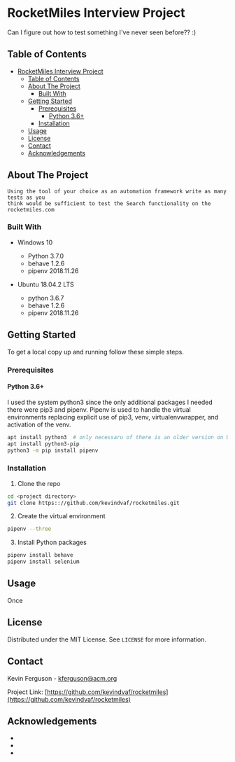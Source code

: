 <!--
*** To avoid retyping too much info. Do a search and replace for the following:
*** kevindvaf, rocketmiles, twitter_handle, email
-->

# RocketMiles Interview Project

Can I figure out how to test something I've never seen before?? :)

## Table of Contents

- [RocketMiles Interview Project](#rocketmiles-interview-project)
  - [Table of Contents](#table-of-contents)
  - [About The Project](#about-the-project)
    - [Built With](#built-with)
  - [Getting Started](#getting-started)
    - [Prerequisites](#prerequisites)
      - [Python 3.6+](#python-36)
    - [Installation](#installation)
  - [Usage](#usage)
  - [License](#license)
  - [Contact](#contact)
  - [Acknowledgements](#acknowledgements)



<!-- ABOUT THE PROJECT -->
## About The Project

    Using the tool of your choice as an automation framework write as many tests as you 
    think would be sufficient to test the Search functionality on the rocketmiles.com


### Built With

* Windows 10
  * Python 3.7.0
  * behave 1.2.6
  * pipenv 2018.11.26

* Ubuntu 18.04.2 LTS
  *  python 3.6.7
  *  behave 1.2.6
  * pipenv 2018.11.26



<!-- GETTING STARTED -->
## Getting Started

To get a local copy up and running follow these simple steps.

### Prerequisites

#### Python 3.6+

I used the system python3 since the only additional packages I needed there were pip3 and pipenv. Pipenv is used to handle the virtual environments replacing explicit use of pip3, venv, virtualenvwrapper, and activation of the venv.

```sh
apt install python3  # only necessaru of there is an older version on Ubuntu
apt install python3-pip
python3 -m pip install pipenv
```

### Installation
 
1. Clone the repo
```sh
cd <project directory>
git clone https:://github.com/kevindvaf/rocketmiles.git
```
2. Create the virtual environment
```sh
pipenv --three
```
3. Install Python packages
```sh
pipenv install behave
pipenv install selenium
```

## Usage

Once

## License

Distributed under the MIT License. See `LICENSE` for more information.

## Contact

Kevin Ferguson - kferguson@acm.org

Project Link: [https://github.com/kevindvaf/rocketmiles](https://github.com/kevindvaf/rocketmiles)


<!-- ACKNOWLEDGEMENTS -->
## Acknowledgements

* []()
* []()
* []()
